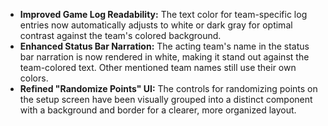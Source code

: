 - **Improved Game Log Readability:** The text color for team-specific log entries now automatically adjusts to white or dark gray for optimal contrast against the team's colored background.
- **Enhanced Status Bar Narration:** The acting team's name in the status bar narration is now rendered in white, making it stand out against the team-colored text. Other mentioned team names still use their own colors.
- **Refined "Randomize Points" UI:** The controls for randomizing points on the setup screen have been visually grouped into a distinct component with a background and border for a clearer, more organized layout.